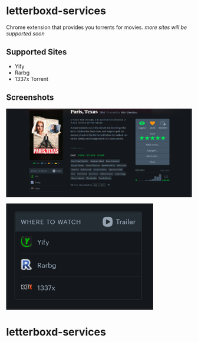 # letterboxd-services

Chrome extension that provides you torrents for movies.
_more sites will be supported soon_

## Supported Sites

- Yify
- Rarbg
- 1337x Torrent

## Screenshots

![full page](imgs/img1.png)

![panel](imgs/img2.png)
# letterboxd-services
